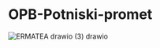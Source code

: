 # OPB-Potniski-promet



![ERMATEA drawio (3) drawio](https://user-images.githubusercontent.com/47794374/229377109-ff7e6e2e-2079-4ac4-b31e-e09a864f8294.png)
